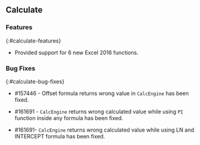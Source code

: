 ## Calculate

### Features
{:#calculate-features}

* Provided support for 6 new Excel 2016 functions.

### Bug Fixes
{:#calculate-bug-fixes} 

* \#157446 - Offset formula returns wrong value in `CalcEngine` has been fixed.

* \#161691 - `CalcEngine` returns wrong calculated value while using `PI` function inside any formula has been fixed.

* \#161691- `CalcEngine` returns wrong calculated value while using LN and INTERCEPT formula has been fixed.

